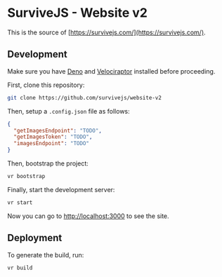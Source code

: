 # SurviveJS - Website v2

This is the source of [https://survivejs.com/](https://survivejs.com/).

## Development

Make sure you have [Deno](https://deno.land) and [Velociraptor](https://velociraptor.run/) installed before proceeding.

First, clone this repository:

```bash
git clone https://github.com/survivejs/website-v2
```

Then, setup a `.config.json` file as follows:

```json
{
  "getImagesEndpoint": "TODO",
  "getImagesToken": "TODO",
  "imagesEndpoint": "TODO"
}
```

Then, bootstrap the project:

```bash
vr bootstrap
```

Finally, start the development server:

```bash
vr start
```

Now you can go to [http://localhost:3000](http://localhost:3000) to see the site.

## Deployment

To generate the build, run:

```bash
vr build
```
